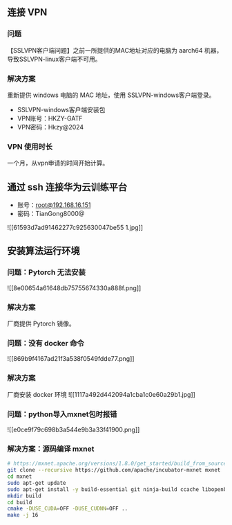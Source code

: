 ## 连接 VPN

### 问题

【SSLVPN客户端问题】之前一所提供的MAC地址对应的电脑为 aarch64 机器，导致SSLVPN-linux客户端不可用。

### 解决方案

重新提供 windows 电脑的 MAC 地址，使用 SSLVPN-windows客户端登录。

- SSLVPN-windows客户端安装包
- VPN账号：HKZY-GATF
- VPN密码：Hkzy@2024

### VPN 使用时长

一个月，从vpn申请的时间开始计算。

## 通过 ssh 连接华为云训练平台

- 账号：root@192.168.16.151
- 密码：TianGong8000@

![[61593d7ad91462277c925630047be55 1.jpg]]
## 安装算法运行环境

### 问题：Pytorch 无法安装

![[8e00654a61648db75755674330a888f.png]]

### 解决方案

厂商提供 Pytorch 镜像。

### 问题：没有 docker 命令

![[869b9f4167ad21f3a538f0549fdde77.png]]

### 解决方案

厂商安装 docker 环境
![[1117a492d442094a1cba1c0e60a29b1.jpg]]

### 问题：python导入mxnet包时报错

![[e0ce9f79c698b3a544e9b3a33f41900.png]]

### 解决方案：源码编译 mxnet

```bash
# https://mxnet.apache.org/versions/1.8.0/get_started/build_from_source
git clone --recursive https://github.com/apache/incubator-mxnet mxnet
cd mxnet
sudo apt-get update
sudo apt-get install -y build-essential git ninja-build ccache libopenblas-dev libopencv-dev cmake
mkdir build
cd build
cmake -DUSE_CUDA=OFF -DUSE_CUDNN=OFF ..
make -j 16
```